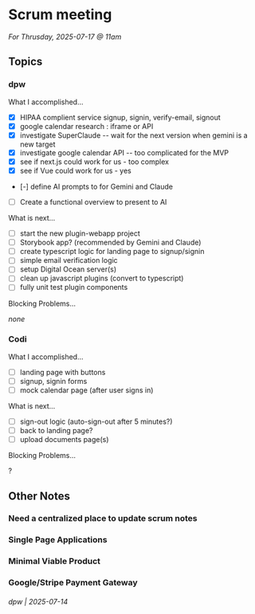 # Scrum meeting

_For Thrusday, 2025-07-17 @ 11am_

## Topics

### dpw

What I accomplished...

* [x] HIPAA complient service signup, signin, verify-email, signout
* [x] google calendar research : iframe or API
* [X] investigate SuperClaude -- wait for the next version when gemini is a new target
* [x] investigate google calendar API -- too complicated for the MVP
* [x] see if next.js could work for us - too complex
* [x] see if Vue could work for us - yes
* [-] define AI prompts to for Gemini and Claude
* [ ] Create a functional overview to present to AI

What is next...

* [ ] start the new plugin-webapp project
* [ ] Storybook app? (recommended by Gemini and Claude)
* [ ] create typescript logic for landing page to signup/signin
* [ ] simple email verification logic
* [ ] setup Digital Ocean server(s)
* [ ] clean up javascript plugins (convert to typescript)
* [ ] fully unit test plugin components

Blocking Problems...

_none_

### Codi

What I accomplished...

* [ ] landing page with buttons
* [ ] signup, signin forms
* [ ] mock calendar page (after user signs in)

What is next...

* [ ] sign-out logic (auto-sign-out after 5 minutes?)
* [ ] back to landing page?
* [ ] upload documents page(s)

Blocking Problems...

?

## Other Notes

### Need a centralized place to update scrum notes

### Single Page Applications

### Minimal Viable Product

### Google/Stripe Payment Gateway

###### dpw | 2025-07-14
